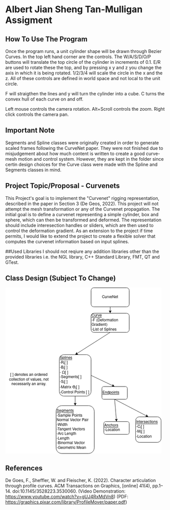 # Albert Jian Sheng Tan-Mulligan Assigment

## How To Use The Program
Once the program runs, a unit cylinder shape will be drawn through Bezier Curves. In the top left hand corner are the controls. The W/A/S/D/O/P buttons will translate the top circle of the cylinder in increments of 0.1. E/R are used to rotate these the top, and by pressing x y and z you change the axis in which it is being rotated. 1/2/3/4 will scale the circle in the x and the z. All of these controls are defined in world space and not local to the unit circle. 

F will straigthen the lines and y will turn the cylinder into a cube. C turns the convex hull of each curve on and off.

Left mouse controls the camera rotation. Alt+Scroll controls the zoom. Right click controls the camera pan.

## Important Note
Segments and Spline classes were originally created in order to generate scaled frames following the CurveNet paper. They were not finished due to misjudgement about how much content is written to create a good curve-mesh motion and control system. However, they are kept in the folder since certin design choices for the Curve class were made with the Spline and Segments classes in mind. 

## Project Topic/Proposal - Curvenets
This Project's goal is to implement the "Curvenet" rigging representation, described in the paper in Section 3 (De Geos, 2022). This project will not attempt the mesh transformation or any of the Curvenet propagation. The initial goal is to define a curvenet representing a simple cylinder, box and sphere, which can then be transformed and deformed. The representation should include interesection handles or sliders, which are then used to control the deformation gradient. As an extension to the project if time permits, I  would like to extend the project to create a flexible solver that computes the curvenet information based on input splines. 

##Used Libraries
I should not reqiure any addition libraries other than the provided libraries i.e. the NGL library, C++ Standard Library, FMT, QT and GTest.

## Class Design (Subject To Change)
![](./ASE%20Class%20Diagram%20-%20Albert%20Tan-Mulligan.png)
## References
De Goes, F., Sheffler, W. and Fleischer, K. (2022). Character articulation through profile curves. ACM Transactions on Graphics, [online] 41(4), pp.1–14. doi:10.1145/3528223.3530060. (Video Demonstration: https://www.youtube.com/watch?v=gUJ4RxMdVn8) (PDF: https://graphics.pixar.com/library/ProfileMover/paper.pdf)
